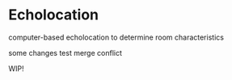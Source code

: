 # Echolocation
computer-based echolocation to determine room characteristics

some changes
test merge conflict

WIP!
